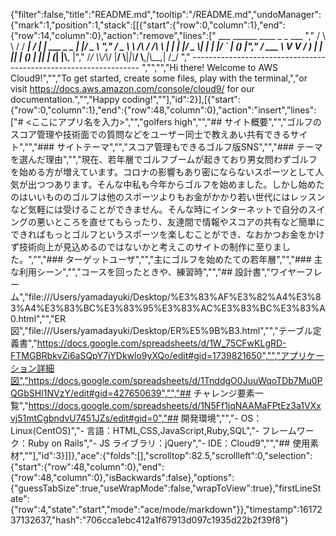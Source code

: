 {"filter":false,"title":"README.md","tooltip":"/README.md","undoManager":{"mark":1,"position":1,"stack":[[{"start":{"row":0,"column":1},"end":{"row":14,"column":0},"action":"remove","lines":["        ___        ______     ____ _                 _  ___  ","        / \\ \\      / / ___|   / ___| | ___  _   _  __| |/ _ \\ ","       / _ \\ \\ /\\ / /\\___ \\  | |   | |/ _ \\| | | |/ _` | (_) |","      / ___ \\ V  V /  ___) | | |___| | (_) | |_| | (_| |\\__, |","     /_/   \\_\\_/\\_/  |____/   \\____|_|\\___/ \\__,_|\\__,_|  /_/ "," ----------------------------------------------------------------- ","","","Hi there! Welcome to AWS Cloud9!","","To get started, create some files, play with the terminal,","or visit https://docs.aws.amazon.com/console/cloud9/ for our documentation.","","Happy coding!",""],"id":2}],[{"start":{"row":0,"column":1},"end":{"row":48,"column":0},"action":"insert","lines":["# <ここにアプリ名を入力>","","golfers high","","## サイト概要","","ゴルフのスコア管理や技術面での質問などをユーザー同士で教えあい共有できるサイト","","### サイトテーマ","","スコア管理もできるゴルフ版SNS","","### テーマを選んだ理由","","現在、若年層でゴルフブームが起きており男女問わずゴルフを始める方が増えています。コロナの影響もあり密にならないスポーツとして人気が出つつあります。そんな中私も今年からゴルフを始めました。しかし始めたのはいいもののゴルフは他のスポーツよりもお金がかかり若い世代にはレッスンなど気軽には受けることができません。そんな時にインターネットで自分のスイングの悪いところを直せてもらったり、友達間で情報やスコアの共有など簡単にできればもっとゴルフというスポーツを楽しむことができ、なおかつお金をかけず技術向上が見込めるのではないかと考えこのサイトの制作に至りました。","","### ターゲットユーザ","","主にゴルフを始めたての若年層","","### 主な利用シーン","","コースを回ったときや、練習時","","## 設計書","ワイヤーフレーム","file:///Users/yamadayuki/Desktop/%E3%83%AF%E3%82%A4%E3%83%A4%E3%83%BC%E3%83%95%E3%83%AC%E3%83%BC%E3%83%A0.html","","ER図","file:///Users/yamadayuki/Desktop/ER%E5%9B%B3.html","","テーブル定義書","https://docs.google.com/spreadsheets/d/1W_75CFwKLgRD-FTMGBRbkvZi6aSQpY7jYDkwlo9yXQo/edit#gid=1739821650","","アプリケーション詳細図","https://docs.google.com/spreadsheets/d/1TnddgO0JuuWqoTDb7Mu0PQGbSHI1NVzY/edit#gid=427650639","","## チャレンジ要素一覧","https://docs.google.com/spreadsheets/d/1N5Ff1jqNAAMaFPtEz3a1VXxvj51mtCgbndvU7451JZs/edit#gid=0","## 開発環境","","- OS：Linux(CentOS)","- 言語：HTML,CSS,JavaScript,Ruby,SQL","- フレームワーク：Ruby on Rails","- JS ライブラリ：jQuery","- IDE：Cloud9","","## 使用素材",""],"id":3}]]},"ace":{"folds":[],"scrolltop":82.5,"scrollleft":0,"selection":{"start":{"row":48,"column":0},"end":{"row":48,"column":0},"isBackwards":false},"options":{"guessTabSize":true,"useWrapMode":false,"wrapToView":true},"firstLineState":{"row":4,"state":"start","mode":"ace/mode/markdown"}},"timestamp":1617237132637,"hash":"706cca1ebc412a1f67913d097c1935d22b2f39f8"}